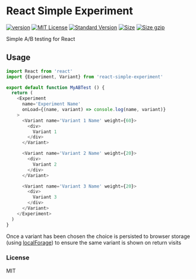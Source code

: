 # React Simple Experiment

[![version][version]](http://npm.im/react-simple-experiment)
[![MIT License][MIT License]](http://opensource.org/licenses/MIT)
[![Standard Version][Standard Version]](https://github.com/conventional-changelog/standard-version)
[![Size][Size]](https://unpkg.com/react-simple-experiment)
[![Size gzip][Size gzip]](https://unpkg.com/react-simple-experiment)

Simple A/B testing for React

## Usage

```js
import React from 'react'
import {Experiment, Variant} from 'react-simple-experiment'

export default function MyABTest () {
  return (
    <Experiment
      name='Experiment Name'
      onLoad={(name, variant) => console.log(name, variant)}
    >
      <Variant name='Variant 1 Name' weight={60}>
        <div>
          Variant 1
        </div>
      </Variant>

      <Variant name='Variant 2 Name' weight={20}>
        <div>
          Variant 2
        </div>
      </Variant>

      <Variant name='Variant 3 Name' weight={20}>
        <div>
          Variant 3
        </div>
      </Variant>
    </Experiment>
  )
}
```

Once a variant has been chosen the choice is persisted to browser storage (using [localForage]) to ensure the same variant is shown on return visits

### License

MIT

[version]: https://img.shields.io/npm/v/react-simple-experiment.svg
[MIT License]: https://img.shields.io/npm/l/react-simple-experiment.svg
[Standard Version]: https://img.shields.io/badge/release-standard%20version-brightgreen.svg
[Size]: https://badges.herokuapp.com/size/npm/react-simple-experiment
[Size gzip]: https://badges.herokuapp.com/size/npm/react-simple-experiment?gzip=true
[localForage]: https://github.com/localForage/localForage
